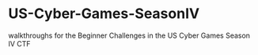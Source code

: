 # US-Cyber-Games-SeasonIV
walkthroughs for the Beginner Challenges in the US Cyber Games Season IV CTF
